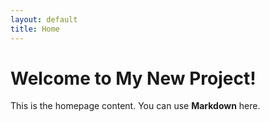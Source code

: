 ```yaml
---
layout: default
title: Home
---
```


# Welcome to My New Project!

This is the homepage content. You can use **Markdown** here.
